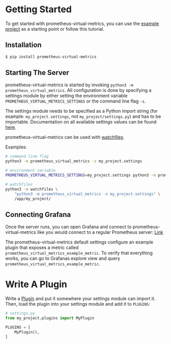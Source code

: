 # Getting Started

To get started with prometheus-virtual-metrics, you can use the
[example project](https://github.com/fscherf/prometheus-virtual-metrics/tree/master/example-project)
as a starting point or follow this tutorial.


## Installation

```bash
$ pip install prometheus-virtual-metrics
```


## Starting The Server

prometheus-virtual-metrics is started by invoking
`python3 -m prometheus_virtual_metrics`. All configuration is done by
specifying a settings module by either setting the environment variable
`PROMETHEUS_VIRTUAL_METRICS_SETTINGS` or the command line flag `-s`.

The settings module needs to be specified as a Python import string (for
example: `my_project.settings`, not `my_project/settings.py`) and has to be
importable. Documentation on all available settings values can be
found [here](settings.md).

prometheus-virtual-metrics can be used with
[watchfiles](https://watchfiles.helpmanual.io/).

Examples:
```bash
# command line flag
python3 -m prometheus_virtual_metrics -s my_project.settings

# environment variable
PROMETHEUS_VIRTUAL_METRICS_SETTINGS=my_project.settings python3 -m prometheus_virtual_metrics

# watchfiles
python3 -m watchfiles \
    "python3 -m prometheus_virtual_metrics -s my_project.settings" \
    /app/my_project/
```


## Connecting Grafana

Once the server runs, you can open Grafana and connect to
prometheus-virtual-metrics like you would connect to a regular Prometheus
server: [Link](https://grafana.com/docs/grafana/latest/datasources/prometheus/configure-prometheus-data-source/#configure-the-data-source)

The prometheus-virtual-metrics default settings configure an example plugin
that exposes a metric called `prometheus_virtual_metrics_example_metric`. To
verify that everything works, you can go to Grafanas explore view and query
`prometheus_virtual_metrics_example_metric`.


# Write A Plugin

Write a [Plugin](plugin-api.md) and put it somewhere your settings module
can import it. Then, load the plugin into your settings module and add it to
`PLUGINS`:

```python
# settings.py
from my_project.plugins import MyPlugin

PLUGINS = [
    MyPlugin(),
]
```
